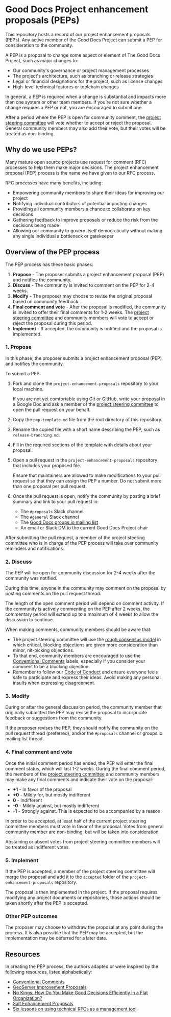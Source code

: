 # Good Docs Project enhancement proposals (PEPs)

This repository hosts a record of our project enhancement proposals (PEPs).
Any active member of the Good Docs Project can submit a PEP for consideration to the community.

A PEP is a proposal to change some aspect or element of The Good Docs Project, such as major changes to:

- Our community's governance or project management processes
- The project's architecture, such as branching or release strategies
- Legal or financial designations for the project, such as license changes
- High-level technical features or toolchain changes

In general, a PEP is required when a change is substantial and impacts more than one system or other team members.
If you're not sure whether a change requires a PEP or not, you are encouraged to submit one.

After a period where the PEP is open for community comment, the [project steering committee](https://thegooddocsproject.dev/who-we-are/) will vote whether to accept or reject the proposal.
General community members may also add their vote, but their votes will be treated as non-binding.


## Why do we use PEPs?

Many mature open source projects use request for comment (RFC) processes to help them make major decisions.
The project enhancement proposal (PEP) process is the name we have given to our RFC process.

RFC processes have many benefits, including:

- Empowering community members to share their ideas for improving our project
- Notifying individual contributors of potential impacting changes
- Providing all community members a chance to collaborate on key decisions
- Gathering feedback to improve proposals or reduce the risk from the decisions being made
- Allowing our community to govern itself democratically without making any single individual a bottleneck or gatekeeper


## Overview of the PEP process

The PEP process has these basic phases:

1. **Propose** - The proposer submits a project enhancement proposal (PEP) and notifies the community.
2. **Discuss** - The community is invited to comment on the PEP for 2-4 weeks.
3. **Modify** - The proposer may choose to revise the original proposal based on community feedback.
4. **Final comment and vote** - After the proposal is modified, the community is invited to offer their final comments for 1-2 weeks. The [project steering committee](https://thegooddocsproject.dev/who-we-are/) and community members will vote to accept or reject the proposal during this period.
5. **Implement** - If accepted, the community is notified and the proposal is implemented.


### 1. Propose

In this phase, the proposer submits a project enhancement proposal (PEP) and notifies the community.

To submit a PEP:

1. Fork and clone the `project-enhancement-proposals` repository to your local machine.

   If you are not yet comfortable using Git or GitHub, write your proposal in a Google Doc and ask a member of the [project steering committee](https://thegooddocsproject.dev/who-we-are/) to open the pull request on your behalf.

2. Copy the `pep-template.md` file from the root directory of this repository.

3. Rename the copied file with a short name describing the PEP, such as `release-branching.md`.

4. Fill in the required sections of the template with details about your proposal.

5. Open a pull request in the `project-enhancement-proposals` repository that includes your proposed file.

   Ensure that maintainers are allowed to make modifications to your pull request so that they can assign the PEP a number. Do not submit more than one proposal per pull request.

6. Once the pull request is open, notify the community by posting a brief summary and link to your pull request in:

   - The `#proposals` Slack channel
   - The `#general` Slack channel
   - The [Good Docs groups.io mailing list](https://thegooddocsproject.groups.io/g/main/topics)
   - An email or Slack DM to the current Good Docs Project chair

After submitting the pull request, a member of the project steering committee who is in charge of the PEP process will take over community reminders and notifications.


### 2. Discuss

The PEP will be open for community discussion for 2-4 weeks after the community was notified.

During this time, anyone in the community may comment on the proposal by posting comments on the pull request thread.

The length of the open comment period will depend on comment activity.
If the community is actively commenting on the PEP after 2 weeks, the commentary period will extend up to a maximum of 4 weeks to allow the discussion to continue.

When making comments, community members should be aware that:

- The project steering committee will use the [rough consensus model](https://blog.doist.com/decision-making-flat-organization/) in which critical, blocking objections are given more consideration than minor, nit-picking objections.
- To that end, community members are encouraged to use the [Conventional Comments](https://conventionalcomments.org/) labels, especially if you consider your comment to be a blocking objection.
- Remember to follow our [Code of Conduct](https://thegooddocsproject.dev/code-of-conduct/) and ensure everyone feels safe to participate and express their ideas. Avoid making any personal insults when expressing disagreement.


### 3. Modify

During or after the general discussion period, the community member that originally submitted the PEP may revise the proposal to incorporate feedback or suggestions from the community.

If the proposer revises the PEP, they should notify the community on the pull request thread (preferred), and/or the `#proposals` channel or groups.io mailing list thread.


### 4. Final comment and vote

Once the initial comment period has ended, the PEP will enter the final comment status, which will last 1-2 weeks.
During the final comment period, the members of the [project steering committee](https://thegooddocsproject.dev/who-we-are/) and community members may make any final comments and indicate their vote on the proposal:

- **+1** - In favor of the proposal
- **+0** - Mildly for, but mostly indifferent
- **0** - Indifferent
- **-0** - Mildly against, but mostly indifferent
- **-1** - Strongly against. This is expected to be accompanied by a reason.

In order to be accepted, at least half of the current project steering committee members must vote in favor of the proposal. Votes from general community member are non-binding, but will be taken into consideration.

Abstaining or absent votes from project steering committee members will be treated as indifferent votes.


### 5. Implement

If the PEP is accepted, a member of the project steering committee will merge the proposal and add it to the `accepted` folder of the `project-enhancement-proposals` repository.

The proposal is then implemented in the project. If the proposal requires modifying any project documents or repositories, those actions should be taken shortly after the PEP is accepted.


### Other PEP outcomes

The proposer may choose to withdraw the proposal at any point during the process.
It is also possible that the PEP may be accepted, but the implementation may be deferred for a later date.


## Resources

In creating the PEP process, the authors adapted or were inspired by the following resources, listed alphabetically:

- [Conventional Comments](https://conventionalcomments.org/)
- [GeoServer Improvement Proposals](https://docs.geoserver.org/latest/en/developer/policies/gsip.html)
- [No Kings: How Do You Make Good Decisions Efficiently in a Flat Organization?](https://blog.doist.com/decision-making-flat-organization/)
- [Salt Enhancement Proposals](https://github.com/saltstack/salt-enhancement-proposals)
- [Six lessons on using technical RFCs as a management tool](https://opensource.com/article/17/9/6-lessons-rfcs)
